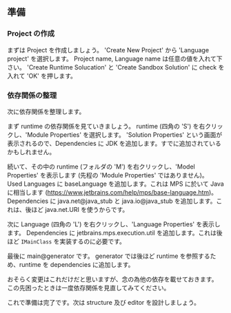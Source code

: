 ## 準備

### Project の作成

まずは Project を作成しましょう。
'Create New Project' から 'Language project' を選択します。
Project name, Language name は任意の値を入れて下さい。
'Create Runtime Solucation' と 'Create Sandbox Solution' に check を入れて 'OK' を押します。

### 依存関係の整理

次に依存関係を整理します。

まず runtime の依存関係を見ていきましょう。
runtime (四角の 'S') を右クリックし、'Module Properties' を選択します。
'Solution Properties' という画面が表示されるので、Dependencies に JDK を追加します。すでに追加されているかもしれません。

続いて、その中の runtime (フォルダの 'M') を右クリックし、'Model Properties' を表示します (先程の 'Module Properties' ではありません)。
Used Languages に baseLanguage を追加します。これは MPS に於いて Java に相当します (https://www.jetbrains.com/help/mps/base-language.htm)。
Dependencies に java.net@java_stub と java.io@java_stub を追加します。これは、後ほど java.net.URI を使うからです。

次に Language (四角の 'L') を右クリックし、'Language Properties' を表示します。
Dependencies に jetbrains.mps.execution.util を追加します。これは後ほど `IMainClass` を実装するのに必要です。

最後に main@generator です。
generator では後ほど runtime を参照するため、runtime を dependencies に追加します。

おそらく変更はこれだけだと思いますが、念の為他の依存を載せておきます。
この先困ったときは一度依存関係を見直してみてください。

これで準備は完了です。次は structure 及び editor を設計しましょう。

